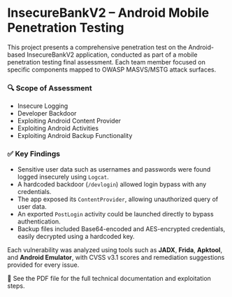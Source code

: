 # InsecureBankV2 – Android Mobile Penetration Testing

This project presents a comprehensive penetration test on the Android-based InsecureBankV2 application, conducted as part of a mobile penetration testing final assessment. Each team member focused on specific components mapped to OWASP MASVS/MSTG attack surfaces.

### 🔍 Scope of Assessment
- Insecure Logging 
- Developer Backdoor
- Exploiting Android Content Provider
- Exploiting Android Activities
- Exploiting Android Backup Functionality

### ✅ Key Findings
- Sensitive user data such as usernames and passwords were found logged insecurely using `Logcat`.
- A hardcoded backdoor (`/devlogin`) allowed login bypass with any credentials.
- The app exposed its `ContentProvider`, allowing unauthorized query of user data.
- An exported `PostLogin` activity could be launched directly to bypass authentication.
- Backup files included Base64-encoded and AES-encrypted credentials, easily decrypted using a hardcoded key.

Each vulnerability was analyzed using tools such as **JADX**, **Frida**, **Apktool**, and **Android Emulator**, with CVSS v3.1 scores and remediation suggestions provided for every issue.

📄 See the PDF file for the full technical documentation and exploitation steps.
